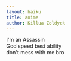 ```yaml
---
layout: haiku
title: anime
author: Killua Zoldyck
---
```


I'm an Assassin<br>
God speed best ability<br>
don't mess with me bro<br>
